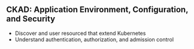 ## CKAD: Application Environment, Configuration, and Security

* Discover and user resourced that extend Kubernetes
* Understand authentication, authorization, and admission control
